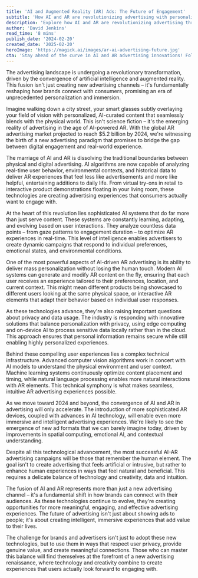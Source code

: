 ```yaml
---
title: 'AI and Augmented Reality (AR) Ads: The Future of Engagement'
subtitle: 'How AI and AR are revolutionizing advertising with personalized immersive experiences'
description: 'Explore how AI and AR are revolutionizing advertising through personalized immersive experiences. From smart glasses displaying AI-curated content to privacy-conscious edge computing solutions, discover how these technologies are creating a new paradigm of engaging, value-driven advertising experiences.'
author: 'David Jenkins'
read_time: '8 mins'
publish_date: '2024-02-20'
created_date: '2025-02-20'
heroImage: 'https://magick.ai/images/ar-ai-advertising-future.jpg'
cta: 'Stay ahead of the curve in AI and AR advertising innovations! Follow us on LinkedIn for daily updates on the latest developments in immersive marketing technology.'
---
```


The advertising landscape is undergoing a revolutionary transformation, driven by the convergence of artificial intelligence and augmented reality. This fusion isn't just creating new advertising channels – it's fundamentally reshaping how brands connect with consumers, promising an era of unprecedented personalization and immersion.

Imagine walking down a city street, your smart glasses subtly overlaying your field of vision with personalized, AI-curated content that seamlessly blends with the physical world. This isn't science fiction – it's the emerging reality of advertising in the age of AI-powered AR. With the global AR advertising market projected to reach $5.2 billion by 2024, we're witnessing the birth of a new advertising paradigm that promises to bridge the gap between digital engagement and real-world experience.

The marriage of AI and AR is dissolving the traditional boundaries between physical and digital advertising. AI algorithms are now capable of analyzing real-time user behavior, environmental contexts, and historical data to deliver AR experiences that feel less like advertisements and more like helpful, entertaining additions to daily life. From virtual try-ons in retail to interactive product demonstrations floating in your living room, these technologies are creating advertising experiences that consumers actually want to engage with.

At the heart of this revolution lies sophisticated AI systems that do far more than just serve content. These systems are constantly learning, adapting, and evolving based on user interactions. They analyze countless data points – from gaze patterns to engagement duration – to optimize AR experiences in real-time. This level of intelligence enables advertisers to create dynamic campaigns that respond to individual preferences, emotional states, and environmental conditions.

One of the most powerful aspects of AI-driven AR advertising is its ability to deliver mass personalization without losing the human touch. Modern AI systems can generate and modify AR content on the fly, ensuring that each user receives an experience tailored to their preferences, location, and current context. This might mean different products being showcased to different users looking at the same physical space, or interactive AR elements that adapt their behavior based on individual user responses.

As these technologies advance, they're also raising important questions about privacy and data usage. The industry is responding with innovative solutions that balance personalization with privacy, using edge computing and on-device AI to process sensitive data locally rather than in the cloud. This approach ensures that personal information remains secure while still enabling highly personalized experiences.

Behind these compelling user experiences lies a complex technical infrastructure. Advanced computer vision algorithms work in concert with AI models to understand the physical environment and user context. Machine learning systems continuously optimize content placement and timing, while natural language processing enables more natural interactions with AR elements. This technical symphony is what makes seamless, intuitive AR advertising experiences possible.

As we move toward 2024 and beyond, the convergence of AI and AR in advertising will only accelerate. The introduction of more sophisticated AR devices, coupled with advances in AI technology, will enable even more immersive and intelligent advertising experiences. We're likely to see the emergence of new ad formats that we can barely imagine today, driven by improvements in spatial computing, emotional AI, and contextual understanding.

Despite all this technological advancement, the most successful AI-AR advertising campaigns will be those that remember the human element. The goal isn't to create advertising that feels artificial or intrusive, but rather to enhance human experiences in ways that feel natural and beneficial. This requires a delicate balance of technology and creativity, data and intuition.

The fusion of AI and AR represents more than just a new advertising channel – it's a fundamental shift in how brands can connect with their audiences. As these technologies continue to evolve, they're creating opportunities for more meaningful, engaging, and effective advertising experiences. The future of advertising isn't just about showing ads to people; it's about creating intelligent, immersive experiences that add value to their lives.

The challenge for brands and advertisers isn't just to adopt these new technologies, but to use them in ways that respect user privacy, provide genuine value, and create meaningful connections. Those who can master this balance will find themselves at the forefront of a new advertising renaissance, where technology and creativity combine to create experiences that users actually look forward to engaging with.